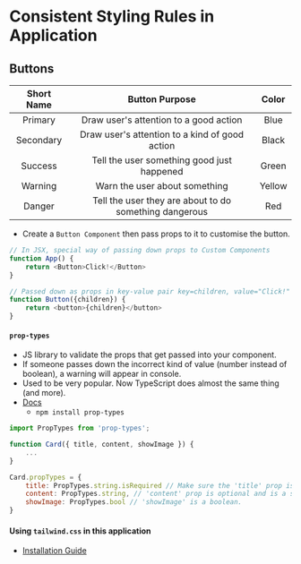# Consistent Styling Rules in Application

## Buttons

| Short Name |                     Button Purpose                     | Color  |
| :--------: | :----------------------------------------------------: | :----: |
|  Primary   |         Draw user's attention to a good action         |  Blue  |
| Secondary  |     Draw user's attention to a kind of good action     | Black  |
|  Success   |       Tell the user something good just happened       | Green  |
|  Warning   |             Warn the user about something              | Yellow |
|   Danger   | Tell the user they are about to do something dangerous |  Red   |

- Create a `Button Component` then pass props to it to customise the button.

```js
// In JSX, special way of passing down props to Custom Components
function App() {
    return <Button>Click!</Button>
}

// Passed down as props in key-value pair key=children, value="Click!"
function Button({children}) {
    return <button>{children}</button>
}
```

#### `prop-types`

- JS library to validate the props that get passed into your component.
- If someone passes down the incorrect kind of value (number instead of boolean), a warning will appear in console.
- Used to be very popular. Now TypeScript does almost the same thing (and more).
- [Docs](npmjs.com/package/prop-types)
    - `npm install prop-types`

```js
import PropTypes from 'prop-types';

function Card({ title, content, showImage }) {
    ...
}

Card.propTypes = {
    title: PropTypes.string.isRequired // Make sure the 'title' prop is provided and is a string.
    content: PropTypes.string, // 'content' prop is optional and is a string.
    showImage: PropTypes.bool // 'showImage' is a boolean.
}
```

#### Using `tailwind.css` in this application

- [Installation Guide](https://tailwindcss.com/docs/guides/create-react-app)
